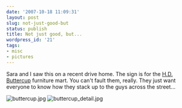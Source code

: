 ```yaml
---
date: '2007-10-18 11:09:31'
layout: post
slug: not-just-good-but
status: publish
title: Not just good, but...
wordpress_id: '21'
tags:
- misc
- pictures
---
```


Sara and I saw this on a recent drive home.  The sign is for the <a href="http://hdbuttercup.com/" target="_blank">H.D. Buttercup</a> furniture mart.  You can't fault them, really.  They just want everyone to know how they stack up to the guys across the street...

<img src="/uploads/2007/10/buttercup.jpg" alt="buttercup.jpg" />

<img src="/uploads/2007/10/buttercup_detail.jpg" alt="buttercup_detail.jpg" />